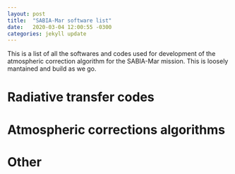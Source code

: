 ```yaml
---
layout: post
title:  "SABIA-Mar software list"
date:   2020-03-04 12:00:55 -0300
categories: jekyll update
---
```


This is a list of all the softwares and codes used for development of the atmospheric correction algorithm for the SABIA-Mar mission. This is loosely mantained and build as we go.

# Radiative transfer codes

# Atmospheric corrections algorithms

# Other
